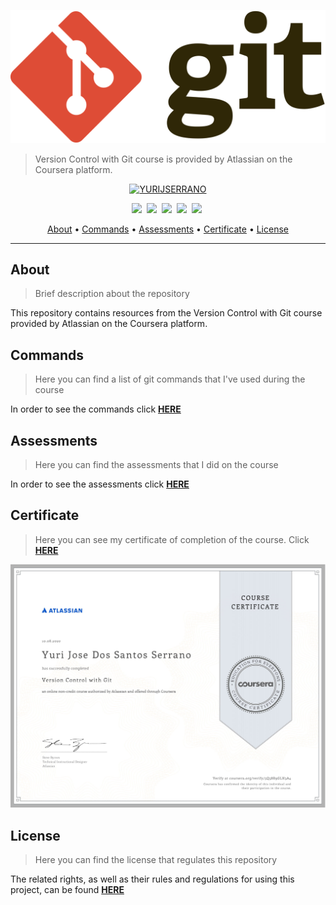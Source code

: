 <p align="center">
	<a target="_blank" href="https://github.com/yurijserrano/Version-Control-with-Git-Atlassian"><img src="https://raw.githubusercontent.com/yurijserrano/Version-Control-with-Git-Atlassian/59d4eb5a35dce9fec840a5ec42ec2a4bd07f9b4a/Logo/git.svg" alt="Git" /></a>
</p>


> Version Control with Git course is provided by Atlassian on the Coursera platform.


<p align="center">
	<a target="_blank" href="https://github.com/yurijserrano"><img src="https://img.shields.io/badge/CREATED%20BY-YURIJSERRANO-black?style=for-the-badge" alt="YURIJSERRANO" /></a>
</p>


<p align="center">
  <a target="_blank" href="https://github.com/yurijserrano/Version-Control-with-Git-Atlassian/blob/master/LICENSE.md"><img src="https://img.shields.io/badge/LICENSE-orange?style=for-the-badge&color=e53935" /></a>&nbsp;
  <a target="_blank" href="https://github.com/yurijserrano/Version-Control-with-Git-Atlassian/blob/master/Certificate/Coursera%205Q58R9GLH3A4.jpg"><img src="https://img.shields.io/badge/CERTIFICATE-green?style=for-the-badge&color=2196F3" /></a>&nbsp;
  <a target="_blank"href="https://github.com/yurijserrano/Version-Control-with-Git-Atlassian/blob/master/Commands/COMMANDS.md"><img src="https://img.shields.io/badge/COMMANDS-orange?style=for-the-badge&color=00796B" /></a>&nbsp;
  <a target="_blank" href="https://github.com/yurijserrano/Version-Control-with-Git-Atlassian/tree/master/Resources"><img src="https://img.shields.io/badge/RESOURCES-orange?style=for-the-badge&color=4CAF50" /></a>&nbsp;
  <a target="_blank" href="https://github.com/yurijserrano/Version-Control-with-Git-Atlassian/tree/master/Assessment"><img src="https://img.shields.io/badge/ASSESSMENTS-orange?style=for-the-badge&color=673AB7" /></a>&nbsp;
</p>

<p align="center">
  <a href="#about">About</a> •
  <a href="#commands">Commands</a> •
  <a href="#assessments">Assessments</a> •
  <a href="#certificate">Certificate</a> •
  <a href="#license">License</a> 
</p>


---


## About

> Brief description about the repository

This repository contains resources from the Version Control with Git course provided by Atlassian on the Coursera platform.


## Commands

> Here you can find a list of git commands that I've used during the course

In order to see the commands click **[HERE](https://github.com/yurijserrano/Version-Control-with-Git-Atlassian/blob/master/Commands/COMMANDS.md)**


## Assessments

> Here you can find the assessments that I did on the course

In order to see the assessments click **[HERE](https://github.com/yurijserrano/Version-Control-with-Git-Atlassian/tree/master/Assessment)**


## Certificate

> Here you can see my certificate of completion of the course. Click **[HERE](https://www.coursera.org/account/accomplishments/verify/5Q58R9GLH3A4)**


<p align="center">
	<a target="_blank" href="https://github.com/yurijserrano"><img src="https://raw.githubusercontent.com/yurijserrano/Version-Control-with-Git-Atlassian/master/Certificate/Coursera%205Q58R9GLH3A4.jpg" alt="CERTIFICATE" /></a>
</p>



## License

> Here you can find the license that regulates this repository

The related rights, as well as their rules and regulations for using this project, can be found **[HERE](https://github.com/yurijserrano/Version-Control-with-Git-Atlassian/blob/master/LICENSE.md)**